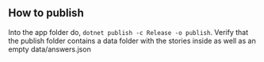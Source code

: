 ## How to publish
Into the app folder do, `dotnet publish -c Release -o publish`.
Verify that the publish folder contains a data folder with the stories inside as well as an empty data/answers.json
